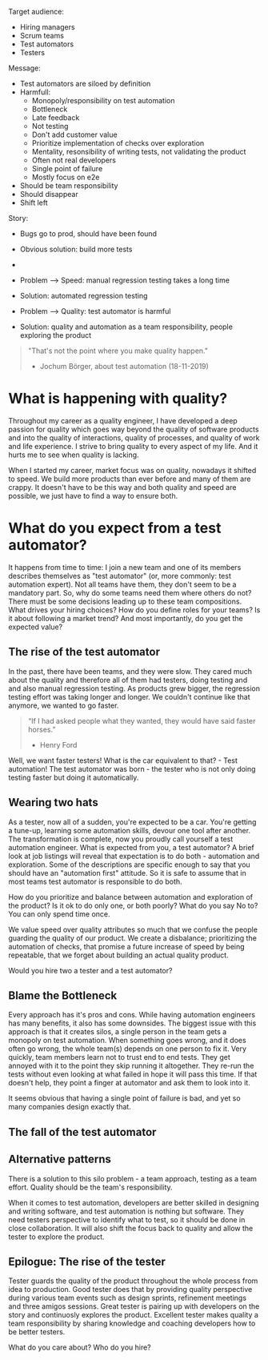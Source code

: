 Target audience:
 - Hiring managers
 - Scrum teams
 - Test automators
 - Testers

Message:
 - Test automators are siloed by definition
 - Harmfull:
   - Monopoly/responsibility on test automation
   - Bottleneck
   - Late feedback
   - Not testing
   - Don't add customer value
   - Prioritize implementation of checks over exploration
   - Mentality, resonsibility of writing tests, not validating the product
   - Often not real developers
   - Single point of failure
   - Mostly focus on e2e
 - Should be team responsibility
 - Should disappear
 - Shift left





Story:
- Bugs go to prod, should have been found
- Obvious solution: build more tests
- 


- Problem --> Speed: manual regression testing takes a long time
- Solution: automated regression testing
- Problem --> Quality: test automator is harmful
- Solution: quality and automation as a team responsibility, people exploring the product



> "That's not the point where you make quality happen."
> - Jochum Börger, about test automation (18-11-2019)

# What is happening with quality?
Throughout my career as a quality engineer, I have developed a deep passion for quality which goes way beyond the quality of software products and into the quality of interactions, quality of processes, and quality of work and life experience. I strive to bring quality to every aspect of my life. And it hurts me to see when quality is lacking. 

When I started my career, market focus was on quality, nowadays it shifted to speed. We build more products than ever before and many of them are crappy. It doesn't have to be this way and both quality and speed are possible, we just have to find a way to ensure both. 

# What do you expect from a test automator?
It happens from time to time: I join a new team and one of its members describes themselves as "test automator" (or, more commonly: test automation expert). Not all teams have them, they don't seem to be a mandatory part. So, why do some teams need them where others do not?
There must be some decisions leading up to these team compositions. What drives your hiring choices? How do you define roles for your teams? Is it about following a market trend? And most importantly, do you get the expected value?

## The rise of the test automator
In the past, there have been teams, and they were slow. They cared much about the quality and therefore all of them had testers, doing testing and and also manual regression testing. As products grew bigger, the regression testing effort was taking longer and longer. We couldn't continue like that anymore, we wanted to go faster.

> “If I had asked people what they wanted, they would have said faster horses.”
> - Henry Ford

Well, we want faster testers! What is the car equivalent to that? - Test automation! The test automator was born -
the tester who is not only doing testing faster but doing it automatically.

## Wearing two hats
As a tester, now all of a sudden, you're expected to be a car. You're getting a tune-up, learning some automation skills, devour one tool after another. The transformation is complete, now you proudly call yourself a test automation engineer.
What is expected from you, a test automator? 
A brief look at job listings will reveal that expectation is to do both - automation and exploration. Some of the descriptions are specific enough to say that you should have an "automation first" attitude. So it is safe to assume that in most teams test automator is responsible to do both. 

How do you prioritize and balance between automation and exploration of the product? Is it ok to do only one, or both poorly? What do you say No to? You can only spend time once.

We value speed over quality attributes so much that we confuse the people guarding the quality of our product. We create a disbalance; prioritizing the automation of checks, that promise a future increase of speed by being repeatable, that we forget about building an actual quality product.

Would you hire two a tester and a test automator?

## Blame the Bottleneck
Every approach has it's pros and cons. While having automation engineers has many benefits, it also has some downsides. The biggest issue with this approach is that it creates silos, a single person in the team gets a monopoly on test automation.  When something goes wrong, and it does often go wrong, the whole team(s) depends on one person to fix it. Very quickly, team members learn not to trust end to end tests. They get annoyed with it to the point they skip running it altogether. They re-run the tests without even looking at what failed in hope it will pass this time. If that doesn't help, they point a finger at automator and ask them to look into it. 

It seems obvious that having a single point of failure is bad, and yet so many companies design exactly that.

## The fall of the test automator


## Alternative patterns
There is a solution to this silo problem - a team approach, testing as a team effort. Quality should be the team's responsibility. 

When it comes to test automation, developers are better skilled in designing and writing software, and test automation is nothing but software. They need testers perspective to identify what to test, so it should be done in close collaboration. It will also shift the focus back to quality and allow the tester to explore the product. 

## Epilogue: The rise of the tester

Tester guards the quality of the product throughout the whole process from idea to production. 
Good tester does that by providing quality perspective during various team events such as design sprints, refinement meetings and three amigos sessions. 
Great tester is pairing up with developers on the story and continuosly explores the product. 
Excellent tester makes quality a team responsibility by sharing knowledge and coaching developers how to be better testers.

What do you care about? Who do you hire?
